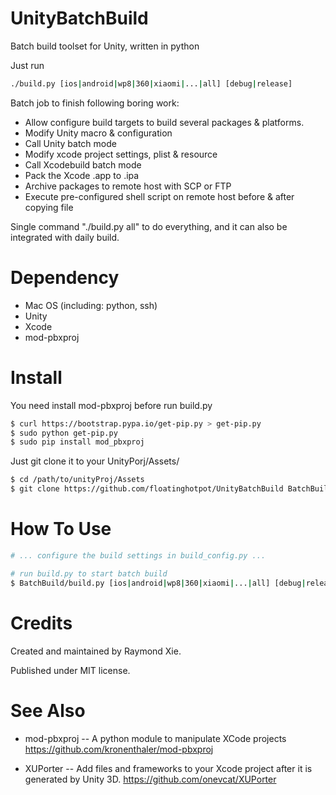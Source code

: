 
# UnityBatchBuild

Batch build toolset for Unity, written in python

Just run 
```bash
./build.py [ios|android|wp8|360|xiaomi|...|all] [debug|release]
```

Batch job to finish following boring work:
* Allow configure build targets to build several packages & platforms.
* Modify Unity macro & configuration
* Call Unity batch mode
* Modify xcode project settings, plist & resource
* Call Xcodebuild batch mode
* Pack the Xcode .app to .ipa
* Archive packages to remote host with SCP or FTP
* Execute pre-configured shell script on remote host before & after copying file

Single command "./build.py all" to do everything, and it can also be integrated with daily build.

# Dependency

* Mac OS (including: python, ssh)
* Unity
* Xcode
* mod-pbxproj

# Install

You need install mod-pbxproj before run build.py
```bash
$ curl https://bootstrap.pypa.io/get-pip.py > get-pip.py
$ sudo python get-pip.py
$ sudo pip install mod_pbxproj
```

Just git clone it to your UnityPorj/Assets/
```bash
$ cd /path/to/unityProj/Assets
$ git clone https://github.com/floatinghotpot/UnityBatchBuild BatchBuild
```

# How To Use

```bash
# ... configure the build settings in build_config.py ...

# run build.py to start batch build
$ BatchBuild/build.py [ios|android|wp8|360|xiaomi|...|all] [debug|release]
```

# Credits

Created and maintained by Raymond Xie. 

Published under MIT license.

# See Also

* mod-pbxproj -- A python module to manipulate XCode projects
https://github.com/kronenthaler/mod-pbxproj

* XUPorter -- Add files and frameworks to your Xcode project after it is generated by Unity 3D. https://github.com/onevcat/XUPorter



